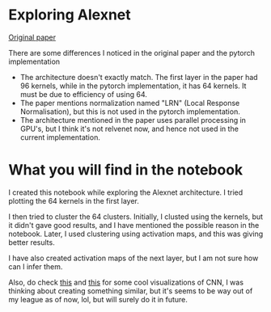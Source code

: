 # Exploring Alexnet 

[Original paper](https://proceedings.neurips.cc/paper_files/paper/2012/file/c399862d3b9d6b76c8436e924a68c45b-Paper.pdf) 

There are some differences I noticed in the original paper and the pytorch implementation

- The architecture doesn't exactly match. The first layer in the paper had 96 kernels, while in the pytorch implementation, it has 64 kernels. It must be due to efficiency of using 64.
- The paper mentions normalization named "LRN" (Local Response Normalisation), but this is not used in the pytorch implementation.
- The architecture mentioned in the paper uses parallel processing in GPU's, but I think it's not relvenet now, and hence not used in the current implementation.

# What you will find in the notebook
I created this notebook while exploring the Alexnet architecture. I tried plotting the 64 kernels in the first layer. 

I then tried to cluster the 64 clusters. Initially, I clusted using the kernels, but it didn't gave good results, and I have mentioned the possible reason in the notebook.
Later, I used clustering using activation maps, and this was giving better results. 

I have also created activation maps of the next layer, but I am not sure how can I infer them. 

Also, do check [this](https://adamharley.com/nn_vis/cnn/3d.html) and [this](https://poloclub.github.io/cnn-explainer/) for some cool visualizations of CNN, I was thinking about creating something similar, but it's seems to be way out of my league as of now, lol, but will surely do it in future. 
